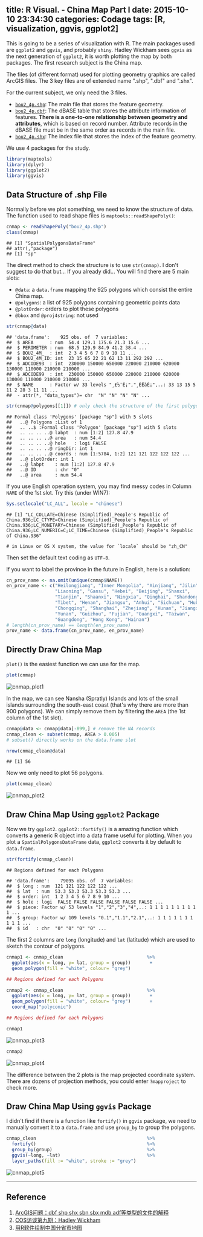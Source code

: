 title: R Visual. - China Map Part I
date: 2015-10-10 23:34:30
categories: Codage
tags: [R, visualization, ggvis, ggplot2]
---

This is going to be a series of visualization with R. The main packages used are `ggplot2` and `ggvis`, and probably `shiny`. Hadley Wickham sees `ggvis` as the next generation of `ggplot2`, it is worth plotting the map by both packages. The first research subject is the China map.

The files (of different format) used for plotting geometry graphics are called ArcGIS files. The 3 key files are of extended name ".shp", ".dbf" and ".shx".

<!-- more -->

For the current subject, we only need the 3 files.

-   [`bou2_4p.shp`](http://note.youdao.com/share/?id=1d7447acad7976a355d795f1dea6abbf&type=note): The main file that stores the feature geometry.
-   [`bou2_4p.dbf`](http://note.youdao.com/share/?id=ea75b3342d26a4b93def35635899d8dd&type=note): The dBASE table that stores the attribute information of features. **There is a one-to-one relationship between geometry and attributes**, which is based on record number. Attribute records in the dBASE file must be in the same order as records in the main file.
-   [`bou2_4p.shx`](http://note.youdao.com/share/?id=3d1e0c02ab9cde35125880a6e440e9c2&type=note): The index file that stores the index of the feature geometry.

We use 4 packages for the study.

``` r
library(maptools)
library(dplyr)
library(ggplot2)
library(ggvis)
```

Data Structure of .shp File
---------------------------

Normally before we plot something, we need to know the structure of data. The function used to read shape files is `maptools::readShapePoly()`:

``` r
cnmap <- readShapePoly("bou2_4p.shp")
class(cnmap)
```

    ## [1] "SpatialPolygonsDataFrame"
    ## attr(,"package")
    ## [1] "sp"

The direct method to check the structure is to use `str(cnmap)`. I don't suggest to do that but... If you already did... You will find there are 5 main slots:

-   `@data`: a `data.frame` mapping the 925 polygons which consist the
    entire China map.
-   `@polygons`: a list of 925 polygons containing geometric points data
-   `@plotOrder`: orders to plot these polygons
-   `@bbox` and `@proj4string`: not used

``` r
str(cnmap@data)
```

    ## 'data.frame':    925 obs. of  7 variables:
    ##  $ AREA      : num  54.4 129.1 175.6 21.3 15.6 ...
    ##  $ PERIMETER : num  68.5 129.9 84.9 41.2 38.4 ...
    ##  $ BOU2_4M_  : int  2 3 4 5 6 7 8 9 10 11 ...
    ##  $ BOU2_4M_ID: int  23 15 65 22 21 62 13 11 292 292 ...
    ##  $ ADCODE93  : int  230000 150000 650000 220000 210000 620000 130000 110000 210000 210000 ...
    ##  $ ADCODE99  : int  230000 150000 650000 220000 210000 620000 130000 110000 210000 210000 ...
    ##  $ NAME      : Factor w/ 33 levels "¸£½¨Ê¡","¸ÊËàÊ¡",..: 33 13 15 5 11 2 28 3 11 11 ...
    ##  - attr(*, "data_types")= chr  "N" "N" "N" "N" ...

``` r
str(cnmap@polygons[[1]]) # only check the structure of the first polygon
```

    ## Formal class 'Polygons' [package "sp"] with 5 slots
    ##   ..@ Polygons :List of 1
    ##   .. ..$ :Formal class 'Polygon' [package "sp"] with 5 slots
    ##   .. .. .. ..@ labpt  : num [1:2] 127.8 47.9
    ##   .. .. .. ..@ area   : num 54.4
    ##   .. .. .. ..@ hole   : logi FALSE
    ##   .. .. .. ..@ ringDir: int 1
    ##   .. .. .. ..@ coords : num [1:5784, 1:2] 121 121 122 122 122 ...
    ##   ..@ plotOrder: int 1
    ##   ..@ labpt    : num [1:2] 127.8 47.9
    ##   ..@ ID       : chr "0"
    ##   ..@ area     : num 54.4

If you use English operation system, you may find messy codes in Column `NAME` of the 1st slot. Try this (under WIN7):

``` r
Sys.setlocale("LC_ALL", locale = "chinese")
```

    ## [1] "LC_COLLATE=Chinese (Simplified)_People's Republic of China.936;LC_CTYPE=Chinese (Simplified)_People's Republic of China.936;LC_MONETARY=Chinese (Simplified)_People's Republic of China.936;LC_NUMERIC=C;LC_TIME=Chinese (Simplified)_People's Republic of China.936"

    # in Linux or OS X system, the value for `locale` should be "zh_CN"

Then set the default text coding as `UTF-8`.

If you want to label the province in the future in English, here is a solution:

``` r
cn_prov_name <- na.omit(unique(cnmap$NAME))
en_prov_name <- c("Heilongjiang", "Inner Mongolia", "Xinjiang", "Jilin",
                  "Liaoning", "Gansu", "Hebei", "Beijing", "Shanxi",
                  "Tianjin", "Shaanxi", "Ningxia", "Qinghai", "Shandong",
                  "Tibet", "Henan", "Jiangsu", "Anhui", "Sichuan", "Hubei",
                  "Chongqing", "Shanghai", "Zhejiang", "Hunan", "Jiangxi",
                  "Yunan", "Guizhou", "Fujian", "Guangxi", "Taiwan", 
                  "Guangdong", "Hong Kong", "Hainan")
# length(cn_prov_name) == length(en_prov_name)
prov_name <- data.frame(cn_prov_name, en_prov_name)
```

Directly Draw China Map
-----------------------

`plot()` is the easiest function we can use for the map.

``` r
plot(cnmap)
```

![cnmap_plot1](http://7xndoy.com1.z0.glb.clouddn.com/vis-1-plot1.png)

In the map, we can see Nansha (Spratly) Islands and lots of the small islands surrounding the south-east coast (that's why there are more than 900 polygons). We can simply remove them by filtering the `AREA` (the 1st column of the 1st slot).

``` r
cnmap@data <- cnmap@data[-899,] # remove the NA records
cnmap_clean <- subset(cnmap, AREA > 0.005) 
# subset() directly works on the data.frame slot

nrow(cnmap_clean@data)
```

    ## [1] 56

Now we only need to plot 56 polygons.

``` r
plot(cnmap_clean)
```

![cnmap_plot2](http://7xndoy.com1.z0.glb.clouddn.com/vis-1-plot2.png)

Draw China Map Using `ggplot2` Package
--------------------------------------

Now we try `ggplot2`. `ggplot2::fortify()` is a amazing function which converts a generic R object into a data frame useful for plotting. When you plot a `SpatialPolygonsDataFrame` data, `ggplot2` converts it by default to `data.frame`.

``` r
str(fortify(cnmap_clean))
```

    ## Regions defined for each Polygons

    ## 'data.frame':    79095 obs. of  7 variables:
    ##  $ long : num  121 121 122 122 122 ...
    ##  $ lat  : num  53.3 53.3 53.3 53.3 53.3 ...
    ##  $ order: int  1 2 3 4 5 6 7 8 9 10 ...
    ##  $ hole : logi  FALSE FALSE FALSE FALSE FALSE FALSE ...
    ##  $ piece: Factor w/ 53 levels "1","2","3","4",..: 1 1 1 1 1 1 1 1 1 1 ...
    ##  $ group: Factor w/ 109 levels "0.1","1.1","2.1",..: 1 1 1 1 1 1 1 1 1 1 ...
    ##  $ id   : chr  "0" "0" "0" "0" ...

The first 2 columns are `long` (longitude) and `lat` (latitude) which are used to sketch the contour of polygons.

``` r
cnmap1 <- cnmap_clean                               %>%
  ggplot(aes(x = long, y= lat, group = group))       +
  geom_polygon(fill = "white", colour= "grey")

## Regions defined for each Polygons

cnmap2 <- cnmap_clean                               %>%
  ggplot(aes(x = long, y= lat, group = group))       +
  geom_polygon(fill = "white", colour= "grey")       +
  coord_map("polyconic")

## Regions defined for each Polygons

cnmap1
```

![cnmap_plot3](http://7xndoy.com1.z0.glb.clouddn.com/vis-1-plot3.png)

``` r
cnmap2
```

![cnmap_plot4](http://7xndoy.com1.z0.glb.clouddn.com/vis-1-plot4.png)

The difference between the 2 plots is the map projected coordinate system. There are dozens of projection methods, you could enter `?mapproject` to check more.

Draw China Map Using `ggvis` Package
------------------------------------

I didn't find if there is a function like `fortify()` in `ggvis` package, we need to manually convert it to a `data.frame` and use `group_by` to group the polygons.

``` r
cnmap_clean                                         %>%
  fortify()                                         %>%
  group_by(group)                                   %>%
  ggvis(~long, ~lat)                                %>%
  layer_paths(fill := "white", stroke := "grey")
```

![cnmap_plot5](http://7xndoy.com1.z0.glb.clouddn.com/vis-1-plot5.png)

------------------------------------------------------------------------

Reference
---------

1.  [ArcGIS问题：dbf shp shx sbn sbx mdb adf等类型的文件的解释](http://gisman.blog.163.com/blog/static/34493388201022254341339/)
2.  [COS访谈第九期：Hadley Wickham](http://cos.name/2013/09/a-conversation-with-hadley-wickham/)
3.  [用R软件绘制中国分省市地图](http://cos.name/2009/07/drawing-china-map-using-r/)
